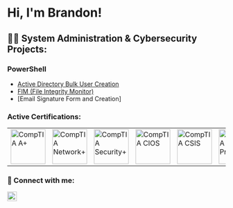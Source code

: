 # Hi, I'm Brandon!

## 👨‍💻 System Administration & Cybersecurity Projects:

### PowerShell
  - [Active Directory Bulk User Creation](https://github.com/joshmadakor1/AD_PS)
  - [FIM (File Integrity Monitor)](https://github.com/joshmadakor1/PowerShell-Integrity-FIM) 
  - [Email Signature Form and Creation]

### Active Certifications:
 <table>
  <tr>
    <td><a href="https://google.com"><img alt="CompTIA A+" width="80px" src="https://i.imgur.com/3K7WBox.png" /></a></td>
    <td><img alt="CompTIA Network+" width="80px" src="https://i.imgur.com/Z4LYRjY.png" /></td>
    <td><img alt="CompTIA Security+" width="80px" src="https://i.imgur.com/tLipSQT.png" /></td>
    <td><img alt="CompTIA CIOS" width="80px" src="https://i.imgur.com/57r2HwW.png" /></td>
    <td><img alt="CompTIA CSIS" width="80px" src="https://i.imgur.com/NGrcdfp.png" /></td>
    <td><img alt="CompTIA Project+" width="80px" src="https://i.imgur.com/rgqClpb.png" /></td>
    <td><img alt="365 Fundamentals" width="80px" src="https://i.imgur.com/ZNWHpXu.png" /></td>
    <td><img alt="Azure Fundamentals" width="80px" src="https://i.imgur.com/6Gj2onx.png" /></td>
  </tr>
 </table>

### 🤳 Connect with me:
  <a href="[https://google.com](https://www.linkedin.com/in/brandon-hatten-55a613262/)"><img align="left" alt="BrandonHatten | LinkedIn" width="22px" src="https://cdn.jsdelivr.net/npm/simple-icons@v3/icons/linkedin.svg" /></a>

<!-- **BHatten1000/BHatten1000** is a ✨ _special_ ✨ repository because its `README.md` (this file) appears on your GitHub profile.

Here are some ideas to get you started:

- 🔭 I’m currently working on ...
- 🌱 I’m currently learning ...
- 👯 I’m looking to collaborate on ...
- 🤔 I’m looking for help with ...
- 💬 Ask me about ...
- 📫 How to reach me: ...
- 😄 Pronouns: ...
- ⚡ Fun fact: ...
-->
